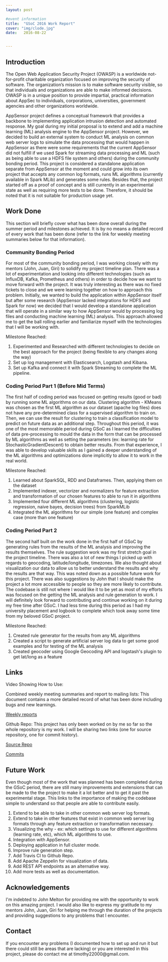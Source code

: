 ```yaml
---
layout: post

#event information
title:  "GSoC 2016 Work Report"
cover: "img/clode.jpg"
date:   2016-08-22


---
```



<h2 class="section-heading">Introduction</h2>

The Open Web Application Security Project (OWASP) is a worldwide not-for-profit charitable organization focused on improving the security of software. The organization’s mission is to make software security visible, so that individuals and organizations are able to make informed decisions. OWASP is in a unique position to provide impartial, practical information about AppSec to individuals, corporations, universities, government agencies and other organizations worldwide.

AppSensor project defines a conceptual framework that provides a backbone to implementing application intrusion detection and automated response. My goal during my initial proposal is to extend and add a machine learning (ML) analysis engine to the AppSensor project. However, we decided to build an external system to conduct ML analysis on common web server logs to simulate the data processing that would happen in AppSensor as there were some requirements that the current AppSensor did not fulfill if we used Spark for streaming data processing and ML (such as being able to use a HDFS file system and others) during the community bonding period. This project is considered a standalone application separate from AppSensor at the moment and could grow into its own project that accepts any common log formats, runs ML algorithms (currently available in Spark MLib) and generates some rules. Besides that, the project started off as a proof of concept and is still currently in an experimental state as well as requiring more tests to be done. Therefore, it should be noted that it is not suitable for production usage yet.

<h2 class="section-heading">Work Done</h2>
This section will briefly cover what has been done overall during the summer period and milestones achieved. It is by no means a detailed record of every work that has been done (refer to the link for weekly meeting summaries below for that information).  

<h3>Community Bonding Period</h3>
For most of the community bonding period, I was working closely with my mentors (John, Juan, Giri) to solidify my project timeline plan. There was a lot of experimentation and looking into different technologies (such as InfluxDB, Kafka, Prometheus and others) in order to decide how we want to move forward with the project. It was truly interesting as there was no fixed tickets to close and we were learning together on how to approach this problem. Initially, we wanted to build the application within AppSensor itself but after some research (AppSensor lacked integrations for HDFS and Spark for now) we decided that I would develop a standalone application that will operate in a similar way to how AppSensor would by processing log files and conducting machine learning (ML) analysis. This approach allowed me to get the ball rolling earlier and familiarize myself with the technologies that I will be working with.

Milestone Reached:
<ol>
<li>Experimented and Researched with different technologies to decide on the best approach for the project (being flexible to any changes along the way)</li>
<li>Set up log management with Elasticsearch, Logstash and Kibana.</li>
<li>Set up Kafka and connect it with Spark Streaming to complete the ML pipeline.</li>
</ol>

<h3>Coding Period Part 1 (Before Mid Terms)</h3>
The first half of coding period was focused on getting results (good or bad) by running some ML algorithms on our data. Clustering algorithm - KMeans was chosen as the first ML algorithm as our dataset (apache log files) does not have any pre-determined class for a supervised algorithm to train on. Then, we can use the result for clustering to train a classification model to predict on future data as an additional step. Throughout this period, it was one of the most memorable period during GSoC as I learned the difficulties of data pre-processing to mould the data in the form that can be processed by ML algorithms as well as setting the parameters (ex: learning rate for StochasticGradientDescent) to obtain better results. From that experience, I was able to develop valuable skills as I gained a deeper understanding of the ML algorithms and optimizations done implicitly to allow it to work in the real world.

Milestone Reached:
<ol>
<li>Learned about SparkSQL, RDD and Dataframes. Then, applying them on the dataset</li>
<li>Implemented indexer, vectorizer and normalizers for feature extraction and transformation of our chosen features to able to run it in algorithms</li>
<li>Implemented four different ML algorithms (clustering, logistic regression, naive bayes, decision trees) from SparkMLib</li>
<li>Integrated the ML algorithms for our simple (one feature) and complex case (more than one feature)</li>
</ol>

<h3>Coding Period Part 2 </h3>
The second half built on the work done in the first half of GSoC by generating rules from the results of the ML analysis and improving the results themselves. The rule suggestion work was my first stretch goal in the project timeline. There was also a lot of new things I picked up with regards to geocoding, latitude/longitude, timezones. We also thought about visualization our data to allow us to better understand the results and why the results are that way. This was noted down as a possible future work for this project. There was also suggestions by John that I should make the project a lot more accessible to people so they are more likely to contribute. The codebase is still not where I would like it to be yet as most of my efforts was focused on the getting the ML analysis and rule generation to work. I will definitely look forward to contributing and continue working on it during my free time after GSoC. I had less time during this period as I had my university placement and logbook to complete which took away some time from my beloved GSoC project.

Milestone Reached:
<ol>
<li>Created rule generator for the results from any ML algorithms</li>
<li>Created a script to generate artificial server log data to get some good examples and for testing of the ML analysis</li>
<li>Created geocoder using Google Geocoding API and logstash's plugin to get lat/long as a feature</li>
</ol>

<h2 class="section-heading">Links</h2>
Video Showing How to Use:


Combined weekly meeting summaries and report to mailing lists:
This document contains a more detailed record of what has been done including bugs and new learnings.

<a href="https://docs.google.com/document/d/1XYFbZPX4EzFqaj9ViOkkZaBsC30peqDrmEXuZ1-DLwc/edit?usp=sharing">Weekly reports</a>

Github Repo:
This project has only been worked on by me so far so the whole repository is my work. I will be sharing two links (one for source repository, one for commit history).

<a href="https://github.com/timothy22000/GSoC-MLAnalysisEngine">Source Repo</a>

<a href="https://github.com/timothy22000/GSoC-MLAnalysisEngine/commits/master">Commits</a>

<h2 class="section-heading">Future Work</h2>
Even though most of the work that was planned has been completed during the GSoC period, there are still many improvements and extensions that can be made to the the project to make it a lot better and to get it past the experimental stage. This links to the importance of making the codebase simple to understand so that people are able to contribute easily.

<ol>
<li>Extend to be able to take in other common web server log formats.</li>
<li>Extend to take in other features that exist in common web server log formats through any feature extraction or transformation necessary.</li>
<li>Visualizing the why - ex: which settings to use for different algorithms (learning rate, etc), which ML algorithms to use.</li>
<li>Integration with AppSensor.</li>
<li>Deploying application in full cluster mode.</li>
<li>Improve rule generation step.</li>
<li>Add Travis CI to Github Repo.</li>
<li>Add Apache Zeppelin for visualization of data.</li>
<li>Add REST API endpoints as an alternative way.</li>
<li>Add more tests as well as documentation.</li>
</ol>

<h2 class="section-heading">Acknowledgements</h2>
I'm indebted to John Melton for providing me with the opportunity to work on this amazing project. I would also like to express my gratitude to my mentors John, Juan, Giri for helping me through the duration of the projects and providing suggestions to any problems that I encounter.

<h2 class="section-heading">Contact</h2>
If you encounter any problems (I documented how to set up and run it but there could still be areas that are lacking) or you are interested in this project, please do contact me at timothy22000@gmail.com.
